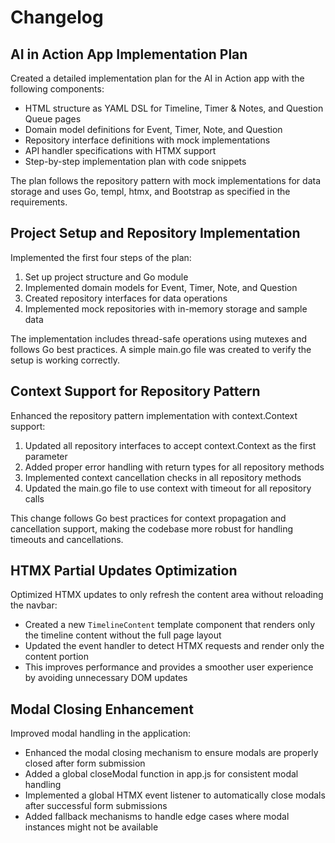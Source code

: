 # Changelog

## AI in Action App Implementation Plan

Created a detailed implementation plan for the AI in Action app with the following components:

- HTML structure as YAML DSL for Timeline, Timer & Notes, and Question Queue pages
- Domain model definitions for Event, Timer, Note, and Question
- Repository interface definitions with mock implementations
- API handler specifications with HTMX support
- Step-by-step implementation plan with code snippets

The plan follows the repository pattern with mock implementations for data storage and uses Go, templ, htmx, and Bootstrap as specified in the requirements.

## Project Setup and Repository Implementation

Implemented the first four steps of the plan:

1. Set up project structure and Go module
2. Implemented domain models for Event, Timer, Note, and Question
3. Created repository interfaces for data operations
4. Implemented mock repositories with in-memory storage and sample data

The implementation includes thread-safe operations using mutexes and follows Go best practices. A simple main.go file was created to verify the setup is working correctly.

## Context Support for Repository Pattern

Enhanced the repository pattern implementation with context.Context support:

1. Updated all repository interfaces to accept context.Context as the first parameter
2. Added proper error handling with return types for all repository methods
3. Implemented context cancellation checks in all repository methods
4. Updated the main.go file to use context with timeout for all repository calls

This change follows Go best practices for context propagation and cancellation support, making the codebase more robust for handling timeouts and cancellations.

## HTMX Partial Updates Optimization

Optimized HTMX updates to only refresh the content area without reloading the navbar:

- Created a new `TimelineContent` template component that renders only the timeline content without the full page layout
- Updated the event handler to detect HTMX requests and render only the content portion
- This improves performance and provides a smoother user experience by avoiding unnecessary DOM updates 

## Modal Closing Enhancement

Improved modal handling in the application:

- Enhanced the modal closing mechanism to ensure modals are properly closed after form submission
- Added a global closeModal function in app.js for consistent modal handling
- Implemented a global HTMX event listener to automatically close modals after successful form submissions
- Added fallback mechanisms to handle edge cases where modal instances might not be available 